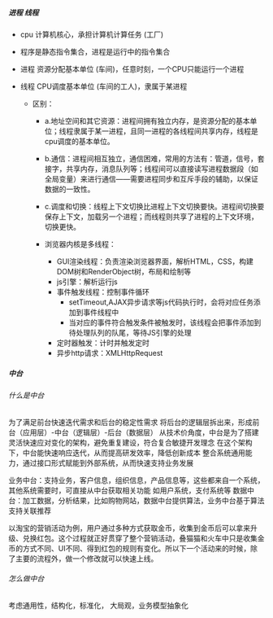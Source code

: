 ##### 进程 线程
- cpu 计算机核心，承担计算机计算任务 (工厂)
- 程序是静态指令集合，进程是运行中的指令集合
- 进程 资源分配基本单位 (车间)，任意时刻，一个CPU只能运行一个进程
- 线程 CPU调度基本单位 (车间的工人)，隶属于某进程

  - 区别：
    - a.地址空间和其它资源：进程间拥有独立内存，是资源分配的基本单位；线程隶属于某一进程，且同一进程的各线程间共享内存，线程是cpu调度的基本单位。
    - b.通信：进程间相互独立，通信困难，常用的方法有：管道，信号，套接字，共享内存，消息队列等；线程间可以直接读写进程数据段（如全局变量）来进行通信——需要进程同步和互斥手段的辅助，以保证数据的一致性。
    - c.调度和切换：线程上下文切换比进程上下文切换要快。进程间切换要保存上下文，加载另一个进程；而线程则共享了进程的上下文环境，切换更快。

	- 浏览器内核是多线程：
		-	GUI渲染线程：负责渲染浏览器界面，解析HTML，CSS，构建DOM树和RenderObject树，布局和绘制等 
		-	js引擎：解析运行js
		-	事件触发线程：控制事件循环
			- setTimeout,AJAX异步请求等js代码执行时，会将对应任务添加到事件线程中
			- 当对应的事件符合触发条件被触发时，该线程会把事件添加到待处理队列的队尾，等待JS引擎的处理
		-	定时器触发：计时并触发定时
		- 异步http请求：XMLHttpRequest


##### 中台
###### 什么是中台
为了满足前台快速迭代需求和后台的稳定性需求
将后台的逻辑层拆出来，形成前台（应用层）-中台（逻辑层）-后台（数据层）
从技术价角度，中台是为了搭建灵活快速应对变化的架构，避免重复建设，符合复合敏捷开发理念
在这个架构下，中台能快速响应迭代，从而提高研发效率，降低创新成本
整合系统通用能力，通过接口形式赋能到外部系统，从而快速支持业务发展

业务中台：支持业务，客户信息，组织信息，产品信息等，这些都来自一个系统，其他系统需要时，可直接从中台获取相关功能 如用户系统，支付系统等
数据中台：加工数据，分析结果，比如购物网站，数据中台提供算法，业务中台基于算法支持关联推荐

以淘宝的营销活动为例，用户通过多种方式获取金币，收集到金币后可以拿来升级、兑换红包。这个过程就正好贯穿了整个营销活动，叠猫猫和火车中只是收集金币的方式不同、UI不同、得到红包的规则有变化。所以下一个活动来的时候，除了主要的流程外，做一个修改就可以快速上线。 


###### 怎么做中台
考虑通用性，结构化，标准化，
大局观，业务模型抽象化

